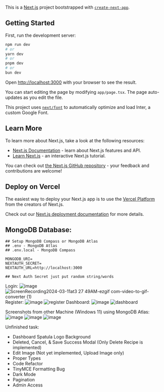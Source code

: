 This is a [Next.js](https://nextjs.org/) project bootstrapped with [`create-next-app`](https://github.com/vercel/next.js/tree/canary/packages/create-next-app).

## Getting Started

First, run the development server:

```bash
npm run dev
# or
yarn dev
# or
pnpm dev
# or
bun dev
```

Open [http://localhost:3000](http://localhost:3000) with your browser to see the result.

You can start editing the page by modifying `app/page.tsx`. The page auto-updates as you edit the file.

This project uses [`next/font`](https://nextjs.org/docs/basic-features/font-optimization) to automatically optimize and load Inter, a custom Google Font.

## Learn More

To learn more about Next.js, take a look at the following resources:

- [Next.js Documentation](https://nextjs.org/docs) - learn about Next.js features and API.
- [Learn Next.js](https://nextjs.org/learn) - an interactive Next.js tutorial.

You can check out [the Next.js GitHub repository](https://github.com/vercel/next.js/) - your feedback and contributions are welcome!

## Deploy on Vercel

The easiest way to deploy your Next.js app is to use the [Vercel Platform](https://vercel.com/new?utm_medium=default-template&filter=next.js&utm_source=create-next-app&utm_campaign=create-next-app-readme) from the creators of Next.js.

Check out our [Next.js deployment documentation](https://nextjs.org/docs/deployment) for more details.

## MongoDB Database: 
```
## Setup MongoDB Compass or MongoDB Atlas
## .env - MongoDB Atlas
## .env.local - MongoDB Compass

MONGODB_URI=
NEXTAUTH_SECRET=
NEXTAUTH_URL=http://localhost:3000

## Next Auth Secret just put random string/words
```
Login: 
![image](https://github.com/takertakeru/webapp-cooky/assets/47181867/cf2b6f42-0408-4172-9357-06bb3bc0e5e9)
![ScreenRecording2024-03-11at3 27 49AM-ezgif com-video-to-gif-converter (1)](https://github.com/takertakeru/webapp-cooky/assets/47181867/5b4e8b9b-83f6-4c18-ab59-0923eba19bd2)
Register:
![image](https://github.com/takertakeru/webapp-cooky/assets/47181867/9414e39b-3413-45b7-90a2-8947ddd36630)
![register](https://github.com/takertakeru/webapp-cooky/assets/47181867/d711c6c2-adda-414f-aa1c-209d900d53b5)
Dashboard:
![image](https://github.com/takertakeru/webapp-cooky/assets/47181867/d87f6230-fc1b-4e57-b8c2-8fcff597201b)
![dashboard](https://github.com/takertakeru/webapp-cooky/assets/47181867/d83b1bc3-ae0f-4bd6-ae6f-5dc740a39028)



Screenshots from other Machine (Windows 11) using MongoDB Atlas:
![image](https://github.com/takertakeru/webapp-cooky/assets/47181867/26a10406-a213-42fa-8ef9-d8e68a87c62b)
![image](https://github.com/takertakeru/webapp-cooky/assets/47181867/cf64bc95-3798-4da4-bc3a-63844ffc3cc7)
![image](https://github.com/takertakeru/webapp-cooky/assets/47181867/97ffe9b9-b87f-45ff-aca0-0906da040163)

Unfinished task:

- Dashboard Spatula Logo Background
- Deleted, Cancel, & Save Success Modal (Only Delete Recipe is implemented)
- Edit Image (Not yet implemented, Upload Image only)
- Proper Types
- Code Refactor
- TinyMCE Formatting Bug
- Dark Mode
- Pagination
- Admin Access










